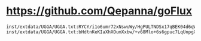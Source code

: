 # https://github.com/Qepanna/goFlux

```console
inst/extdata/UGGA/UGGA.txt:RYCY/i1o6umr72xNswuWy/HgPULTNDSx17qBEK04d6qW/ea+qu80XdjIfugCEoY3
inst/extdata/UGGA/UGGA.txt:bHdtnKeKIaXhXOumXxbw/+v68Mlo+6s6gpuc7LqUnpgXMLgs1MlVh7lHKg2He+SM

```
